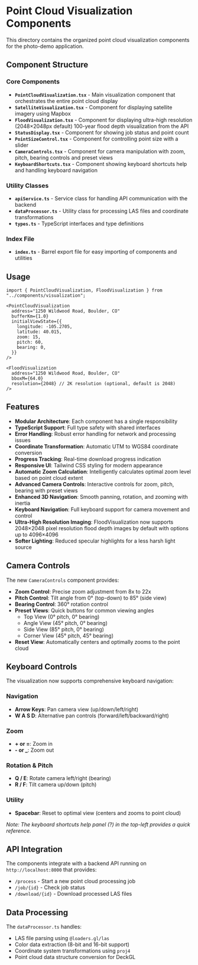 # Point Cloud Visualization Components

This directory contains the organized point cloud visualization components for the photo-demo application.

## Component Structure

### Core Components

- **`PointCloudVisualization.tsx`** - Main visualization component that orchestrates the entire point cloud display
- **`SatelliteVisualization.tsx`** - Component for displaying satellite imagery using Mapbox
- **`FloodVisualization.tsx`** - Component for displaying ultra-high resolution (2048×2048px default) 100-year flood depth visualization from the API
- **`StatusDisplay.tsx`** - Component for showing job status and point count
- **`PointSizeControl.tsx`** - Component for controlling point size with a slider
- **`CameraControls.tsx`** - Component for camera manipulation with zoom, pitch, bearing controls and preset views
- **`KeyboardShortcuts.tsx`** - Component showing keyboard shortcuts help and handling keyboard navigation

### Utility Classes

- **`apiService.ts`** - Service class for handling API communication with the backend
- **`dataProcessor.ts`** - Utility class for processing LAS files and coordinate transformations
- **`types.ts`** - TypeScript interfaces and type definitions

### Index File

- **`index.ts`** - Barrel export file for easy importing of components and utilities

## Usage

```tsx
import { PointCloudVisualization, FloodVisualization } from "../components/visualization";

<PointCloudVisualization
  address="1250 Wildwood Road, Boulder, CO"
  bufferKm={1.0}
  initialViewState={{
    longitude: -105.2705,
    latitude: 40.015,
    zoom: 15,
    pitch: 60,
    bearing: 0,
  }}
/>

<FloodVisualization
  address="1250 Wildwood Road, Boulder, CO"
  bboxM={64.0}
  resolution={2048} // 2K resolution (optional, default is 2048)
/>
```

## Features

- **Modular Architecture**: Each component has a single responsibility
- **TypeScript Support**: Full type safety with shared interfaces
- **Error Handling**: Robust error handling for network and processing issues
- **Coordinate Transformation**: Automatic UTM to WGS84 coordinate conversion
- **Progress Tracking**: Real-time download progress indication
- **Responsive UI**: Tailwind CSS styling for modern appearance
- **Automatic Zoom Calculation**: Intelligently calculates optimal zoom level based on point cloud extent
- **Advanced Camera Controls**: Interactive controls for zoom, pitch, bearing with preset views
- **Enhanced 3D Navigation**: Smooth panning, rotation, and zooming with inertia
- **Keyboard Navigation**: Full keyboard support for camera movement and control
- **Ultra-High Resolution Imaging**: FloodVisualization now supports 2048×2048 pixel resolution flood depth images by default with options up to 4096×4096
- **Softer Lighting**: Reduced specular highlights for a less harsh light source

## Camera Controls

The new `CameraControls` component provides:

- **Zoom Control**: Precise zoom adjustment from 8x to 22x
- **Pitch Control**: Tilt angle from 0° (top-down) to 85° (side view)
- **Bearing Control**: 360° rotation control
- **Preset Views**: Quick buttons for common viewing angles
  - Top View (0° pitch, 0° bearing)
  - Angle View (45° pitch, 0° bearing)
  - Side View (85° pitch, 0° bearing)
  - Corner View (45° pitch, 45° bearing)
- **Reset View**: Automatically centers and optimally zooms to the point cloud

## Keyboard Controls

The visualization now supports comprehensive keyboard navigation:

### Navigation

- **Arrow Keys**: Pan camera view (up/down/left/right)
- **W A S D**: Alternative pan controls (forward/left/backward/right)

### Zoom

- **+ or =**: Zoom in
- **- or \_**: Zoom out

### Rotation & Pitch

- **Q / E**: Rotate camera left/right (bearing)
- **R / F**: Tilt camera up/down (pitch)

### Utility

- **Spacebar**: Reset to optimal view (centers and zooms to point cloud)

_Note: The keyboard shortcuts help panel (?) in the top-left provides a quick reference._

## API Integration

The components integrate with a backend API running on `http://localhost:8000` that provides:

- `/process` - Start a new point cloud processing job
- `/job/{id}` - Check job status
- `/download/{id}` - Download processed LAS files

## Data Processing

The `dataProcessor.ts` handles:

- LAS file parsing using `@loaders.gl/las`
- Color data extraction (8-bit and 16-bit support)
- Coordinate system transformations using `proj4`
- Point cloud data structure conversion for DeckGL
